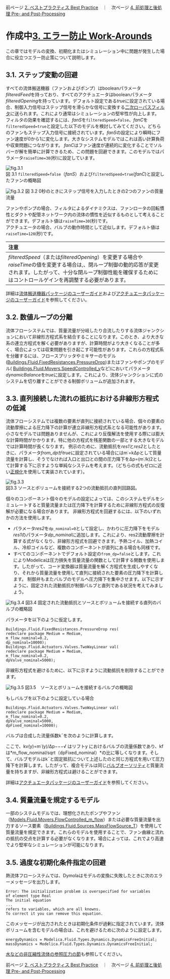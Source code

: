 前ページ [2. ベストプラクティス Best Practice](./2_BestPractice.md)　｜　次ページ [4. 前処理と後処理 Pre- and Post-Processing](./4_Pre-AndPost-Processing.md)
  
# 作成中[3. エラー防止 Work-Arounds](http://simulationresearch.lbl.gov/modelica/userGuide/workArounds.html)  
この章ではモデルの変換、初期化またはシミュレーション中に問題が発生した場合に役立つエラー防止策について説明します。
  
## 3.1. ステップ変動の回避  
すべての流体搬送機器（ファンおよびポンプ）はbooleanパラメータ*filteredFeed*を持っており、すべてのアクチュエータはbooleanパラメータ*filteredOpening*を持っています。デフォルト設定である*true*に設定されている場合、制御入力信号はステップ信号を滑らかな信号に変換する[二次ローパスフィルタ](./7_Glossary.md)に送られます。これにより通常はシミュレーションの堅牢性が向上します。  
フィルタの効果を確認するには、*fanS*を`filteredSpeed=false`、*fanC*を`filteredSpeed=true`と設定した以下のモデルを検討してみてください。どちらのファンもステップ入力信号に接続されています。*fanS*の設定により瞬時にファン速度が0から1に変化します。大きなシステムモデルではこれは高い計算負荷や収束問題につながります。 *fanC*はファン速度が連続的に変化することでソルバーが解を簡単に計算できるため、この問題を回避できます。このモデルではパラメータ`raiseTime=30`(秒)に設定しています。  
  
![fig.3.1](./fig/3_1.png "fig.3.1")  
図 3.1 `filteredSpeed=false`（*fanS*）および`filteredSpeed=true`(*fanC*)と設定したファンの概略図  
  
![fig.3.2](./fig/3_1.png "fig.3.2")
図 3.2 0秒のときにステップ信号を入力したときの2つのファンの質量流量  
 
ファンやポンプの場合、フィルタによるダイナミクスは、ファンロータの回転慣性とダクトや配管ネットワーク内の流体の慣性を近似するものとして考えることができます。デフォルト値は`raiseTime=30`(秒)です。  
アクチュエータの場合、バルブの動作時間として近似します。デフォルト値は`raiseTime=120`(秒)です。  
  
|注意|
|:--|
|*filteredSpeed*（または*filteredOpening*）を変更する場合や*raiseTime*の値を変更する場合は,、閉ループ制御の動的応答が変更されます。したがって、十分な閉ループ制御性能を確保するためにはコントロールゲインを再調整する必要があります。 |
  
詳細は[流体搬送機器パッケージのユーザーガイド](http://simulationresearch.lbl.gov/modelica/releases/latest/help/Buildings_Fluid_Movers_UsersGuide.html)および[アクチュエータパッケージのユーザーガイド](http://simulationresearch.lbl.gov/modelica/releases/latest/help/Buildings_Fluid_Actuators_UsersGuide.html)を参照してください。
  
## 3.2. 数値ループの分離  
流体フローシステムでは、質量流量が分岐したり合流したりする流体ジャンクションにおいて非線形方程式系を結合することになります。このとき、より大きな系の連立方程式を解く必要がありますが、計算時間がより大きくなることが多く、場合によっては収束問題を引き起こす可能性があります。これらの方程式系を分離するには、フロースプリッタやミキサーのモデル([Buildings.Fluid.FixedResistances.PressureDrop](http://simulationresearch.lbl.gov/modelica/releases/latest/help/Buildings_Fluid_FixedResistances.html#Buildings.Fluid.FixedResistances.PressureDrop))またはファンやポンプのモデル( [Buildings.Fluid.Movers.SpeedControlled_y](http://simulationresearch.lbl.gov/modelica/releases/latest/help/Buildings_Fluid_Movers.html#Buildings.Fluid.Movers.SpeedControlled_y)など)においてパラメータ*dynamicBalance*を*true*に設定します。これにより、流体ジャンクションに式のシステムを切り離すことができる制御ボリュームが追加されます。

## 3.3. 直列接続した流れの抵抗における非線形方程式の低減  
流体フローシステムでは複数の要素が直列に接続されている場合、個々の要素の流動摩擦による圧力降下の計算が連立非線形方程式系となる可能性があります。小さなモデルでは問題ありませんが、これにより反復解法を使用する際には膨大な計算時間がかかります。特に他の方程式を残差関数の一部とする大きなモデルでは計算時間が長くなります。
例示のために、流動抵抗を*res1*と*res2*としたときに、パラメータ*from_dp*が*true*に設定されている場合にはm˙=kΔpとして質量流量を計算し、そうでなければ入口と出口との間の圧力降下をΔp=(m˙/k)2として計算する下に示すような単純なシステムを考えます。（どちらの式もゼロに近い[正規化](./7_Glossary.md)を使用して実装されています）。

![fig.3.3](./fig/3_3.png "fig.3.3")  
図3.3 ソースとボリュームを接続する2つの流動抵抗の直列回路図。

個々のコンポーネント個々のモデルの設定によっては、このシステムモデルをシミュレートすると質量流量または圧力降下を計算するために非線形方程式の反復解が必要になる場合があります。
非線形方程式を回避するには、以下のいずれかの方法を使用します。
* パラメータ*res2*を`dp_nominal=0`として設定し、かわりに圧力降下をモデル*res1*のパラメータ*dp_nominal*に追加します。これにより、res2流動摩擦を計算する式がなくなり、非線形方程式を回避できます。予熱コイル、加熱コイル、冷却コイルなど、複数のコンポーネントが直列にある場合も同様です。
* すべてのコンポーネントでデフォルト設定の`from_dp=false`とします。これによりModelicaは圧力損失を質量流量の関数として計算する関数を使用します。したがって、コード変換器は質量流量を解く方程式を生成しやすくなり、それから質量流量を使用して直列に接続された要素の圧力降下を計算します。
制御弁もまたバルブのモデルへ圧力降下を集中させます。以下に示すように、固定された流動抵抗が制御バルブと直列である状況を考えてみましょう。

![fig.3.4](./fig/3_4.png "fig.3.4")
図3.4 固定された流動抵抗とソースとボリュームを接続する直列のバルブの概略図

パラメータを以下のように仮定します。
```  
Buildings.Fluid.FixedResistances.PressureDrop res(
redeclare package Medium = Medium,
m_flow_nominal=0.2,
dp_nominal=10000);
Buildings.Fluid.Actuators.Valves.TwoWayLinear val(
redeclare package Medium = Medium,
m_flow_nominal=0.2,
dpValve_nominal=5000);
```  

非線形方程式を避けるために、以下に示すように流動抵抗を削除することができます。

![fig.3.5](./fig/3_5.png "fig.3.5")
図3.5　ソースとボリュームを接続するバルブの概略図

もしバルブを以下のように設定している場合
```  
Buildings.Fluid.Actuators.Valves.TwoWayLinear val(
redeclare package Medium = Medium,
m_flow_nominal=0.2,
dpValve_nominal=5000,
dpFixed_nominal=10000);
```  
バルブは合成した流量係数k¯を次のように計算します。

ここで、kv(y)=m˙(y)/Δp−−−√  はリフトy におけるバルブの流量係数であり、kf は*m_flow_nominal/sqrt（dpFixed_nominal）*の比に等しくなります。そして、バルブモデルはk¯と固定抵抗について上述したのと同じ方程式を用いて圧力降下を計算します。したがって、複合モデルは同じ[バルブオーソリティ](./7_Glossary.md)と質量流量を持ちますが、非線形方程式は避けることができます。

詳細は[アクチュエータパッケージのユーザーガイド](http://simulationresearch.lbl.gov/modelica/releases/latest/help/Buildings_Fluid_Actuators_UsersGuide.html)を参照してください。

## 3.4. 質量流量を規定するモデル  
一部のシステムモデルでは、理想化されたポンプやファン（[Models.Fluid.Movers.FlowControlled_m_flow](http://simulationresearch.lbl.gov/modelica/releases/latest/help/Buildings_Fluid_Movers.html#Buildings.Fluid.Movers.FlowControlled_m_flow)）または必要な質量流量を出力するソース要素（[Buildings.Fluid.Sources.MassFlowSource_T](http://simulationresearch.lbl.gov/modelica/releases/latest/help/Buildings_Fluid_Sources.html#Buildings.Fluid.Sources.MassFlowSource_T)）を使用して質量流量を規定できます。これらのモデルを使用することで、ファン曲線と流れの抵抗の交点を計算する必要がなくなります。場合によっては、これでより高速でより堅牢なシミュレーションが可能になります。  
  
## 3.5. 過度な初期化条件指定の回避  
熱流体フローシステムでは、Dymolaはモデルの変換に失敗したときに次のエラーメッセージを出力します。
```  
Error: The initialization problem is overspecified for variables
of element type Real
The initial equation
...
refers to variables, which are all knowns.
To correct it you can remove this equation.
```  
このメッセージが出力されたときは初期化条件が過剰に指定されています。流体ボリュームを含むモデルの場合は、これを避けるために次のように設定します。
```  
energyDynamics = Modelica.Fluid.Types.Dynamics.DynamicsFreeInitial;
massDynamics = Modelica.Fluid.Types.Dynamics.DynamicsFreeInitial;
```  
[水などの非圧縮性流体の参照圧力の節](./2_BestPractice.md)も参照してください。
  
前ページ [2. ベストプラクティス Best Practice](./2_BestPractice.md)　｜　次ページ [4. 前処理と後処理 Pre- and Post-Processing](./4_Pre-AndPost-Processing.md)